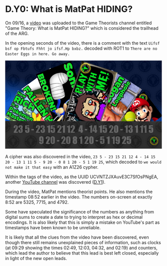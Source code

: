 # D.Y0: What is MatPat HIDING?

On 09/16, a [video](https://youtu.be/2KorwsAv49A) was uploaded to the Game Theorists channel entitled "Game Theory: What is MatPat HIDING?" which is considered the trailhead of the ARG.

In the opening seconds of the video, there is a comment with the text
`Uifsf bsf op Fbtufs Fhht jo ifsf.Hp bxbz.`
decoded with ROT1 to `There are no Easter Eggs in here. Go away.`

![ROT1 cipher](./assets/pre.d.y0.rot-1.png)

A cipher was also discovered in the video, `23 5 - 23 15 21 12 4 - 14 15 20 - 13 1 11 5 - 9 20 - 0 8 1 20 - 5 1 19 25`, which decoded to `we would not make it that easy` with an A1Z26 cypher.

Within the tags of the video, as the UUID UCVNTZJXAuvE3C7SfOsPNgEA, another [YouTube channel](https://www.youtube.com/channel/UCVNTZJXAuvE3C7SfOsPNgEA) was discovered \([D.Y1](d.y1.md)\).

During the video, MatPat mentions theorist points.
He also mentions the timestamp 08:52 earlier in the video.
The numbers on-screen at exactly 8:52 are 5325, 7715, and 4792.

Some have speculated the significance of the numbers as anything from digital sums to create a date to trying to interpret as hex or decimal encodings.
It is also likely that this is simply a mistake on YouTube's part as timestamps have been known to be unreliable.

It is likely that all the clues from the video have been discovered, even though there still remains unexplained pieces of information, such as clocks \(at 09:29 showing the times 02:49, 12:03, 04:32, and 02:19\) and counters, which lead the author to believe that this lead is best left closed, especially in light of the new open leads.
